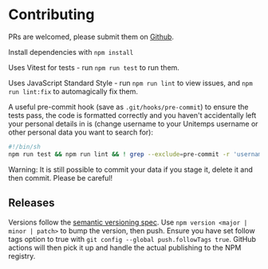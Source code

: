 # Contributing

PRs are welcomed, please submit them on [Github](https://github.com/domdomegg/unitemps-sdk/pulls).

Install dependencies with `npm install`

Uses Vitest for tests - run `npm run test` to run them.

Uses JavaScript Standard Style - run `npm run lint` to view issues, and `npm run lint:fix` to automagically fix them.

A useful pre-commit hook (save as `.git/hooks/pre-commit`) to ensure the tests pass, the code is formatted correctly and you haven't accidentally left your personal details in is (change username to your Unitemps username or other personal data you want to search for):

```sh
#!/bin/sh
npm run test && npm run lint && ! grep --exclude=pre-commit -r 'username' .
```

Warning: It is still possible to commit your data if you stage it, delete it and then commit. Please be careful!

## Releases

Versions follow the [semantic versioning spec](https://semver.org/). Use `npm version <major | minor | patch>` to bump the version, then push. Ensure you have set follow tags option to true with `git config --global push.followTags true`. GitHub actions will then pick it up and handle the actual publishing to the NPM registry.